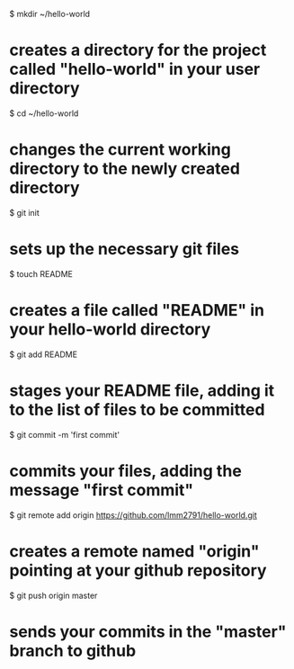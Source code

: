 $ mkdir ~/hello-world
# creates a directory for the project called "hello-world" in your user directory

$ cd ~/hello-world
# changes the current working directory to the newly created directory

$ git init
# sets up the necessary git files

$ touch README
# creates a file called "README" in your hello-world directory

$ git add README
# stages your README file, adding it to the list of files to be committed

$ git commit -m 'first commit'
# commits your files, adding the message "first commit"

$ git remote add origin https://github.com/lmm2791/hello-world.git
# creates a remote named "origin" pointing at your github repository

$ git push origin master
# sends your commits in the "master" branch to github
